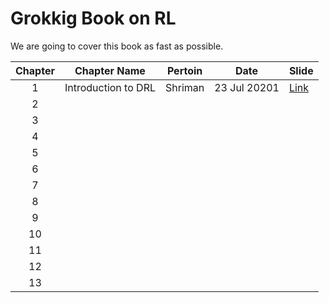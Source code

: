 # Grokkig Book on RL 

We are going to cover this book as fast as possible. 

| Chapter | Chapter Name| Pertoin | Date         | Slide                                                                                                        |
| :-----: |---| ------- | ------------ | ------------------------------------------------------------------------------------------------------------ |
|    1    | Introduction to DRL| Shriman | 23 Jul 20201 | [Link](https://docs.google.com/presentation/d/1-Pi3eDJ9HQQwWPKDOHmpqGYhQVrZegwCY6argCNHaFg/edit?usp=sharing) |
|    2    ||         |              |                                                                                                              |
|    3    ||         |              |                                                                                                              |
|    4    ||         |              |                                                                                                              |
|    5    ||         |              |                                                                                                              |
|    6    ||         |              |                                                                                                              |
|    7    ||         |              |                                                                                                              |
|    8    ||         |              |                                                                                                              |
|    9    ||         |              |                                                                                                              |
|   10    ||         |              |                                                                                                              |
|   11    ||         |              |                                                                                                              |
|   12    ||         |              |                                                                                                              |
|   13    ||         |              |                                                                                                              |



